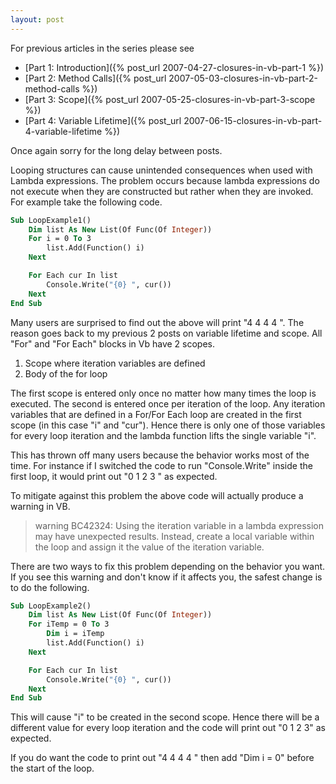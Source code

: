 ```yaml
---
layout: post
---
```

For previous articles in the series please see

  * [Part 1: Introduction]({% post_url 2007-04-27-closures-in-vb-part-1 %})
  * [Part 2: Method Calls]({% post_url 2007-05-03-closures-in-vb-part-2-method-calls %})
  * [Part 3: Scope]({% post_url 2007-05-25-closures-in-vb-part-3-scope %})
  * [Part 4: Variable Lifetime]({% post_url 2007-06-15-closures-in-vb-part-4-variable-lifetime %})

Once again sorry for the long delay between posts.

Looping structures can cause unintended consequences when used with Lambda expressions.  The problem occurs because lambda expressions do not execute when they are constructed but rather when they are invoked.  For example take the following code.

``` vb
Sub LoopExample1()
    Dim list As New List(Of Func(Of Integer))
    For i = 0 To 3
        list.Add(Function() i)
    Next

    For Each cur In list
        Console.Write("{0} ", cur())
    Next
End Sub
```

Many users are surprised to find out the above will print "4 4 4 4 ".  The reason goes back to my previous 2 posts on variable lifetime and scope.  All "For" and "For Each" blocks in Vb have 2 scopes.

  1. Scope where iteration variables are defined 
  2. Body of the for loop

The first scope is entered only once no matter how many times the loop is executed.  The second is entered once per iteration of the loop.  Any iteration variables that are defined in a For/For Each loop are created in the first scope (in this case "i" and "cur").  Hence there is only one of those variables for every loop iteration and the lambda function lifts the single variable "i".

This has thrown off many users because the behavior works most of the time.  For instance if I switched the code to run "Console.Write" inside the first loop, it would print out "0 1 2 3 " as expected.  

To mitigate against this problem the above code will actually produce a warning in VB.

> warning BC42324: Using the iteration variable in a lambda expression may have unexpected results.  Instead, create a local variable within the loop and assign it the value of the iteration variable.

There are two ways to fix this problem depending on the behavior you want.  If you see this warning and don't know if it affects you, the safest change is to do the following.

``` vb
Sub LoopExample2()
    Dim list As New List(Of Func(Of Integer))
    For iTemp = 0 To 3
        Dim i = iTemp
        list.Add(Function() i)
    Next

    For Each cur In list
        Console.Write("{0} ", cur())
    Next
End Sub
```

This will cause "i" to be created in the second scope.  Hence there will be a different value for every loop iteration and the code will print out "0 1 2 3" as expected.

If you do want the code to print out "4 4 4 4 " then add "Dim i = 0" before the start of the loop.

